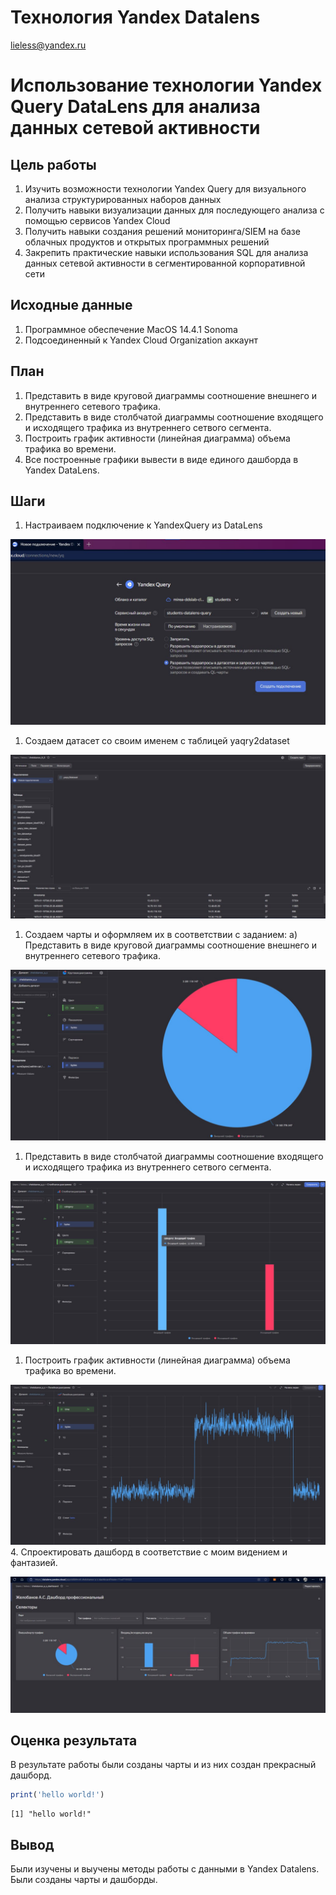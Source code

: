 # Технология Yandex Datalens
lieless@yandex.ru

# Использование технологии Yandex Query DataLens для анализа данных сетевой активности

## Цель работы

1.  Изучить возможности технологии Yandex Query для визуального анализа
    структурированных наборов данных
2.  Получить навыки визуализации данных для последующего анализа с
    помощью сервисов Yandex Cloud
3.  Получить навыки создания решений мониторинга/SIEM на базе облачных
    продуктов и открытых программных решений
4.  Закрепить практические навыки использования SQL для анализа данных
    сетевой активности в сегментированной корпоративной сети

## Исходные данные

1.  Программное обеспечение MacOS 14.4.1 Sonoma
2.  Подсоединенный к Yandex Cloud Organization аккаунт

## План

1.  Представить в виде круговой диаграммы соотношение внешнего и
    внутреннего сетевого трафика.
2.  Представить в виде столбчатой диаграммы соотношение входящего и
    исходящего трафика из внутреннего сетвого сегмента.
3.  Построить график активности (линейная диаграмма) объема трафика во
    времени.
4.  Все построенные графики вывести в виде единого дашборда в Yandex
    DataLens.

## Шаги

1.  Настраиваем подключение к YandexQuery из DataLens

![](img/1.png)

1.  Создаем датасет со своим именем с таблицей yaqry2dataset

![](img/2.png)

1.  Создаем чарты и оформляем их в соответствии с заданием: а)
    Представить в виде круговой диаграммы соотношение внешнего и
    внутреннего сетевого трафика.

![](img/3.png)

1.  Представить в виде столбчатой диаграммы соотношение входящего и
    исходящего трафика из внутреннего сетвого сегмента.

![](img/4.png)

1.  Построить график активности (линейная диаграмма) объема трафика во
    времени.

![](img/5.png) 4. Спроектировать дашборд в соответствие с моим видением
и фантазией.

![](img/6.png)

## Оценка результата

В результате работы были созданы чарты и из них создан прекрасный
дашборд.

``` r
print('hello world!')
```

    [1] "hello world!"

## Вывод

Были изучены и выучены методы работы с данными в Yandex Datalens. Были
созданы чарты и дашборды.
